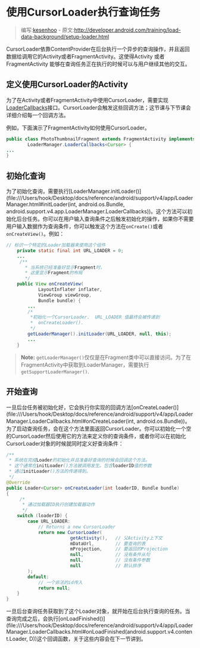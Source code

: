 # 使用CursorLoader执行查询任务

> 编写:[kesenhoo](https://github.com/kesenhoo) - 原文:<http://developer.android.com/training/load-data-background/setup-loader.html>

CursorLoader依靠ContentProvider在后台执行一个异步的查询操作，并且返回数据给调用它的Activity或者FragmentActivity。这使得Activity 或者 FragmentActivity 能够在查询任务正在执行的时候可以与用户继续其他的交互。

## 定义使用CursorLoader的Activity

为了在Activity或者FragmentActivity中使用CursorLoader，需要实现[LoaderCallbacks<Cursor>](file:///Users/hook/Desktop/docs/reference/android/support/v4/app/LoaderManager.LoaderCallbacks.html)接口。CursorLoader会触发这些回调方法；这节课与下节课会详细介绍每一个回调方法。

<!-- More -->

例如，下面演示了FragmentActivity如何使用CursorLoader。

```java
public class PhotoThumbnailFragment extends FragmentActivity implements
        LoaderManager.LoaderCallbacks<Cursor> {
...
}
```

## 初始化查询

为了初始化查询，需要执行[LoaderManager.initLoader()](file:///Users/hook/Desktop/docs/reference/android/support/v4/app/LoaderManager.html#initLoader(int, android.os.Bundle, android.support.v4.app.LoaderManager.LoaderCallbacks<D>))。这个方法可以初始化后台任务。你可以在用户输入查询条件之后触发初始化的操作，如果你不需要用户输入数据作为查询条件，你可以触发这个方法在`onCreate()`或者`onCreateView()`。例如：

```java
// 标识一个特定的Loader加载器来使用这个组件
    private static final int URL_LOADER = 0;
    ...
     /**
       * 当系统已经准备好显示Fragment时，
       * 这里显示Fragment的布局
       */
    public View onCreateView(
            LayoutInflater inflater,
            ViewGroup viewGroup,
            Bundle bundle) {
        ...
        /*
         *初始化一个CursorLoader.  URL_LOADER 值最终会被传递到
         *  onCreateLoader().
         */
        getLoaderManager().initLoader(URL_LOADER, null, this);
        ...
    }
```

> **Note:** `getLoaderManager()`仅仅是在Fragment类中可以直接访问。为了在FragmentActivity中获取到LoaderManager，需要执行`getSupportLoaderManager()`.

## 开始查询

一旦后台任务被初始化好，它会执行你实现的回调方法[onCreateLoader()](file:///Users/hook/Desktop/docs/reference/android/support/v4/app/LoaderManager.LoaderCallbacks.html#onCreateLoader(int, android.os.Bundle))。为了启动查询任务，会在这个方法里面返回CursorLoader。你可以初始化一个空的CursorLoader然后使用它的方法来定义你的查询条件，或者你可以在初始化CursorLoader对象的时候就同时定义好查询条件：

```java
/**
 * 系统在完成Loader的初始化并且准备好查询的时候会回调这个方法。
 * 这个通常在initLoader()方法被调用发生。包含loaderID值的参数
 * 通过initLoader()方法的传递得到。
 */
@Override
public Loader<Cursor> onCreateLoader(int loaderID, Bundle bundle)
{
     /*
      * 通过加载器ID执行创建加载器动作
      */
    switch (loaderID) {
        case URL_LOADER:
            // Returns a new CursorLoader
            return new CursorLoader(
                        getActivity(),   // 父Activity上下文
                        mDataUrl,        // 要查询的表
                        mProjection,     // 要返回的Projection
                        null,            // 没有条件从句
                        null,            // 没有条件参数
                        null             // 默认排序
        );
        default:
            // 一个非法的id传入
            return null;
    }
}
```

一旦后台查询任务获取到了这个Loader对象，就开始在后台执行查询的任务。当查询完成之后，会执行[onLoadFinished()](file:///Users/hook/Desktop/docs/reference/android/support/v4/app/LoaderManager.LoaderCallbacks.html#onLoadFinished(android.support.v4.content.Loader<D>, D))这个回调函数，关于这些内容会在下一节讲到。

